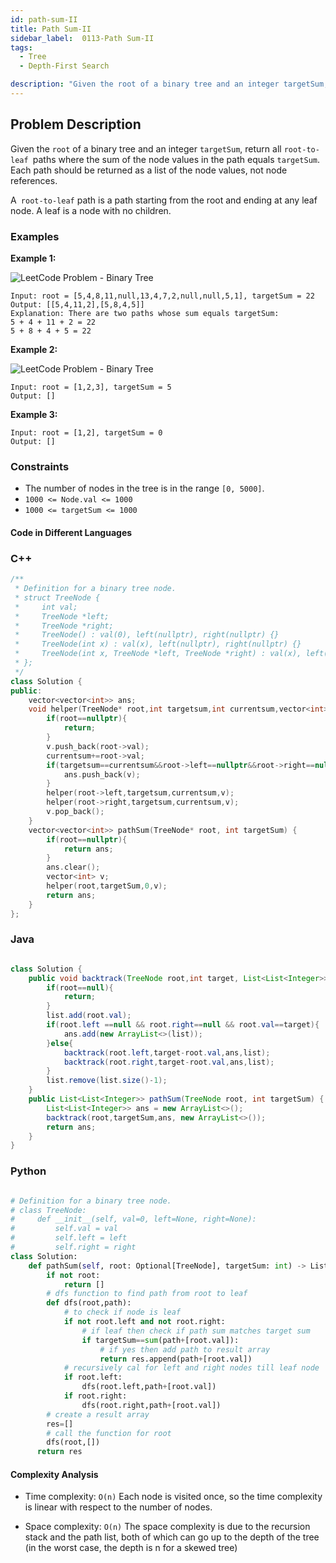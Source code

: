 ```yaml
---
id: path-sum-II
title: Path Sum-II
sidebar_label:  0113-Path Sum-II
tags:
  - Tree
  - Depth-First Search

description: "Given the root of a binary tree and an integer targetSum, return all root-to-leaf paths where the sum of the node values in the path equals targetSum. Each path should be returned as a list of the node values, not node references."
---
```


## Problem Description

Given the `root` of a binary tree and an integer `targetSum`, return all `root-to-leaf `paths where the sum of the node values in the path equals `targetSum`. Each path should be returned as a list of the node values, not node references.

A` root-to-leaf` path is a path starting from the root and ending at any leaf node. A leaf is a node with no children.



### Examples

**Example 1:**

![LeetCode Problem - Binary Tree](https://assets.leetcode.com/uploads/2021/01/18/pathsumii1.jpg)
```
Input: root = [5,4,8,11,null,13,4,7,2,null,null,5,1], targetSum = 22
Output: [[5,4,11,2],[5,8,4,5]]
Explanation: There are two paths whose sum equals targetSum:
5 + 4 + 11 + 2 = 22
5 + 8 + 4 + 5 = 22
```
**Example 2:**

![LeetCode Problem - Binary Tree](https://assets.leetcode.com/uploads/2021/01/18/pathsum2.jpg)
```
Input: root = [1,2,3], targetSum = 5
Output: []
```

**Example 3:**
```
Input: root = [1,2], targetSum = 0
Output: []
```

### Constraints

- The number of nodes in the tree is in the range `[0, 5000]`.
- `1000 <= Node.val <= 1000`
- `1000 <= targetSum <= 1000`

#### Code in Different Languages

### C++
```c++
/**
 * Definition for a binary tree node.
 * struct TreeNode {
 *     int val;
 *     TreeNode *left;
 *     TreeNode *right;
 *     TreeNode() : val(0), left(nullptr), right(nullptr) {}
 *     TreeNode(int x) : val(x), left(nullptr), right(nullptr) {}
 *     TreeNode(int x, TreeNode *left, TreeNode *right) : val(x), left(left), right(right) {}
 * };
 */
class Solution {
public:
    vector<vector<int>> ans;
    void helper(TreeNode* root,int targetsum,int currentsum,vector<int>&v){
        if(root==nullptr){
            return;
        }
        v.push_back(root->val);
        currentsum+=root->val;
        if(targetsum==currentsum&&root->left==nullptr&&root->right==nullptr){
            ans.push_back(v);
        }
        helper(root->left,targetsum,currentsum,v);
        helper(root->right,targetsum,currentsum,v);
        v.pop_back();
    }
    vector<vector<int>> pathSum(TreeNode* root, int targetSum) {
        if(root==nullptr){
            return ans;
        }
        ans.clear();
        vector<int> v;
        helper(root,targetSum,0,v);
        return ans;
    }
};
```

### Java
```java

class Solution {
    public void backtrack(TreeNode root,int target, List<List<Integer>> ans, List<Integer> list){
        if(root==null){
            return;
        }
        list.add(root.val);
        if(root.left ==null && root.right==null && root.val==target){
            ans.add(new ArrayList<>(list));
        }else{
            backtrack(root.left,target-root.val,ans,list);
            backtrack(root.right,target-root.val,ans,list);
        }
        list.remove(list.size()-1);        
    }
    public List<List<Integer>> pathSum(TreeNode root, int targetSum) {
        List<List<Integer>> ans = new ArrayList<>();
        backtrack(root,targetSum,ans, new ArrayList<>());
        return ans;
    }
}
```

### Python
```Python

# Definition for a binary tree node.
# class TreeNode:
#     def __init__(self, val=0, left=None, right=None):
#         self.val = val
#         self.left = left
#         self.right = right
class Solution:
    def pathSum(self, root: Optional[TreeNode], targetSum: int) -> List[List[int]]:
        if not root:
            return []
        # dfs function to find path from root to leaf
        def dfs(root,path):
            # to check if node is leaf
            if not root.left and not root.right:
                # if leaf then check if path sum matches target sum
                if targetSum==sum(path+[root.val]):
                    # if yes then add path to result array
                    return res.append(path+[root.val])
            # recursively cal for left and right nodes till leaf node
            if root.left:
                dfs(root.left,path+[root.val])
            if root.right:
                dfs(root.right,path+[root.val])
        # create a result array
        res=[]
        # call the function for root
        dfs(root,[])
      return res
```

#### Complexity Analysis

- Time complexity:
`O(n)`
Each node is visited once, so the time complexity is linear with respect to the number of nodes.

- Space complexity:
`O(n)`
The space complexity is due to the recursion stack and the path list, both of which can go up to the depth of the tree (in the worst case, the depth is n for a skewed tree)
